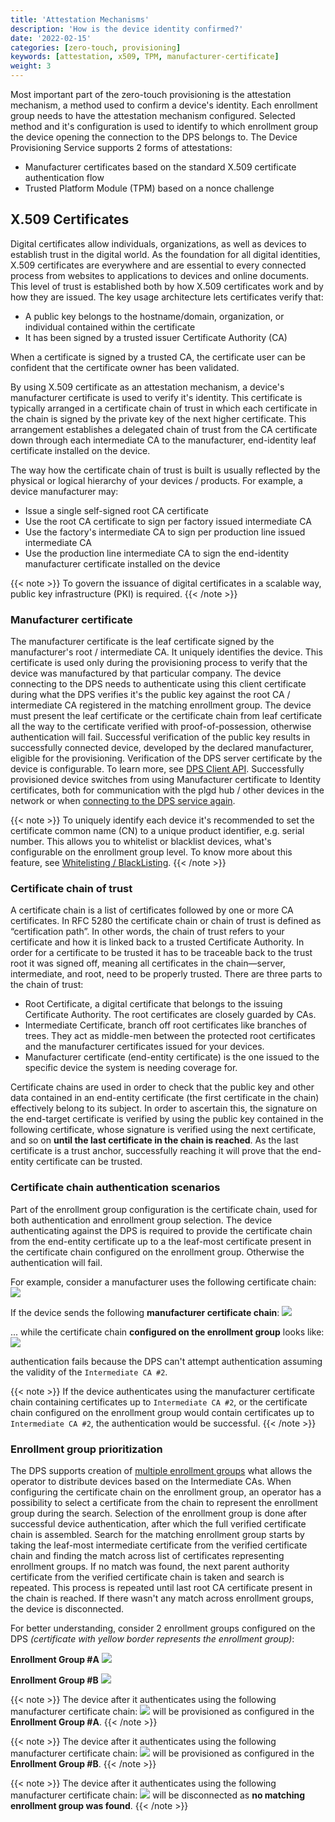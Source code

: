 ```yaml
---
title: 'Attestation Mechanisms'
description: 'How is the device identity confirmed?'
date: '2022-02-15'
categories: [zero-touch, provisioning]
keywords: [attestation, x509, TPM, manufacturer-certificate]
weight: 3
---
```



Most important part of the zero-touch provisioning is the attestation mechanism, a method used to confirm a device's identity. Each enrollment group needs to have the attestation mechanism configured. Selected method and it's configuration is used to identify to which enrollment group the device opening the connection to the DPS belongs to.
The Device Provisioning Service supports 2 forms of attestations:

- Manufacturer certificates based on the standard X.509 certificate authentication flow
- Trusted Platform Module (TPM) based on a nonce challenge

## X.509 Certificates

Digital certificates allow individuals, organizations, as well as devices to establish trust in the digital world. As the foundation for all digital identities, X.509 certificates are everywhere and are essential to every connected process from websites to applications to devices and online documents. This level of trust is established both by how X.509 certificates work and by how they are issued. The key usage architecture lets certificates verify that:

- A public key belongs to the hostname/domain, organization, or individual contained within the certificate
- It has been signed by a trusted issuer Certificate Authority (CA)

When a certificate is signed by a trusted CA, the certificate user can be confident that the certificate owner has been validated.

By using X.509 certificate as an attestation mechanism, a device's manufacturer certificate is used to verify it's identity. This certificate is typically arranged in a certificate chain of trust in which each certificate in the chain is signed by the private key of the next higher certificate. This arrangement establishes a delegated chain of trust from the CA certificate down through each intermediate CA to the manufacturer, end-identity leaf certificate installed on the device.

The way how the certificate chain of trust is built is usually reflected by the physical or logical hierarchy of your devices / products. For example, a device manufacturer may:

- Issue a single self-signed root CA certificate
- Use the root CA certificate to sign per factory issued intermediate CA
- Use the factory's intermediate CA to sign per production line issued intermediate CA
- Use the production line intermediate CA to sign the end-identity manufacturer certificate installed on the device

{{< note >}}
To govern the issuance of digital certificates in a scalable way, public key infrastructure (PKI) is required.
{{< /note >}}

### Manufacturer certificate

The manufacturer certificate is the leaf certificate signed by the manufacturer's root / intermediate CA. It uniquely identifies the device. This certificate is used only during the provisioning process to verify that the device was manufactured by that particular company. The device connecting to the DPS needs to authenticate using this client certificate during what the DPS verifies it's the public key against the root CA / intermediate CA registered in the matching enrollment group. The device must present the leaf certificate or the certificate chain from leaf certificate all the way to the certificate verified with proof-of-possession, otherwise authentication will fail. Successful verification of the public key results in successfully connected device, developed by the declared manufacturer, eligible for the provisioning. Verification of the DPS server certificate by the device is configurable. To learn more, see [DPS Client API](/docs/services/device-provisioning-service/client-library/#dps-client-api). Successfully provisioned device switches from using Manufacturer certificate to Identity certificates, both for communication with the plgd hub / other devices in the network or when [connecting to the DPS service again]().

{{< note >}}
To uniquely identify each device it's recommended to set the certificate common name (CN) to a unique product identifier, e.g. serial number. This allows you to whitelist or blacklist devices, what's configurable on the enrollment group level. To know more about this feature, see [Whitelisting / BlackListing](/docs/services/device-provisioning-service/whitelisting-blacklisting).
{{< /note >}}

### Certificate chain of trust

A certificate chain is a list of certificates followed by one or more CA certificates. In RFC 5280 the certificate chain or chain of trust is defined as “certification path”. In other words, the chain of trust refers to your certificate and how it is linked back to a trusted Certificate Authority. In order for a certificate to be trusted it has to be traceable back to the trust root it was signed off, meaning all certificates in the chain—server, intermediate, and root, need to be properly trusted. There are three parts to the chain of trust:

- Root Certificate, a digital certificate that belongs to the issuing Certificate Authority. The root certificates are closely guarded by CAs.
- Intermediate Certificate, branch off root certificates like branches of trees. They act as middle-men between the protected root certificates and the manufacturer certificates issued for your devices.
- Manufacturer certificate (end-entity certificate) is the one issued to the specific device the system is needing coverage for.

Certificate chains are used in order to check that the public key and other data contained in an end-entity certificate (the first certificate in the chain) effectively belong to its subject. In order to ascertain this, the signature on the end-target certificate is verified by using the public key contained in the following certificate, whose signature is verified using the next certificate, and so on **until the last certificate in the chain is reached**. As the last certificate is a trust anchor, successfully reaching it will prove that the end-entity certificate can be trusted.

### Certificate chain authentication scenarios

Part of the enrollment group configuration is the certificate chain, used for both authentication and enrollment group selection. The device authenticating against the DPS is required to provide the certificate chain from the end-entity certificate up to a the leaf-most certificate present in the certificate chain configured on the enrollment group. Otherwise the authentication will fail.

For example, consider a manufacturer uses the following certificate chain:
![](/docs/services/device-provisioning-service/static/mfg-certificate-chain.drawio.svg)

If the device sends the following **manufacturer certificate chain**:
![](/docs/services/device-provisioning-service/static/mfg-certificate-intermediate-3.drawio.svg)

... while the certificate chain **configured on the enrollment group** looks like:
![](/docs/services/device-provisioning-service/static/enrollment-group-intermediate-1.drawio.svg)

authentication fails because the DPS can't attempt authentication assuming the validity of the `Intermediate CA #2`.

{{< note >}}
If the device authenticates using the manufacturer certificate chain containing certificates up to `Intermediate CA #2`, or the certificate chain configured on the enrollment group would contain certificates up to `Intermediate CA #2`, the authentication would be successful.
{{< /note >}}

### Enrollment group prioritization

The DPS supports creation of [multiple enrollment groups]() what allows the operator to distribute devices based on the Intermediate CAs. When configuring the certificate chain on the enrollment group, an operator has a possibility to select a certificate from the chain to represent the enrollment group during the search. Selection of the enrollment group is done after successful device authentication, after which the full verified certificate chain is assembled. Search for the matching enrollment group starts by taking the leaf-most intermediate certificate from the verified certificate chain and finding the match across list of certificates representing enrollment groups. If no match was found, the next parent authority certificate from the verified certificate chain is taken and search is repeated. This process is repeated until last root CA certificate present in the chain is reached. If there wasn't any match across enrollment groups, the device is disconnected.

For better understanding, consider 2 enrollment groups configured on the DPS *(certificate with yellow border represents the enrollment group)*:

**Enrollment Group #A**
![](/docs/services/device-provisioning-service/static/enrollment-group-intermediate-sel-3.drawio.svg)

**Enrollment Group #B**
![](/docs/services/device-provisioning-service/static/enrollment-group-intermediate-sel-2.drawio.svg)

{{< note >}}
The device after it authenticates using the following manufacturer certificate chain:
![](/docs/services/device-provisioning-service/static/mfg-certificate-intermediate-3.drawio.svg)
will be provisioned as configured in the **Enrollment Group #A**.
{{< /note >}}

{{< note >}}
The device after it authenticates using the following manufacturer certificate chain:
![](/docs/services/device-provisioning-service/static/mfg-certificate-intermediate-3.1.drawio.svg)
will be provisioned as configured in the **Enrollment Group #B**.
{{< /note >}}

{{< note >}}
The device after it authenticates using the following manufacturer certificate chain:
![](/docs/services/device-provisioning-service/static/mfg-certificate-leaf-3.1.drawio.svg)
will be disconnected as **no matching enrollment group was found**.
{{< /note >}}
